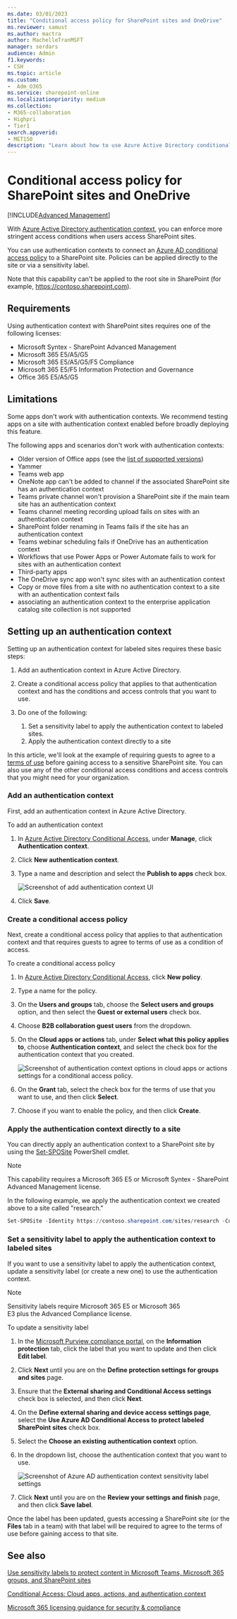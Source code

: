 ```yaml
---
ms.date: 03/01/2023
title: "Conditional access policy for SharePoint sites and OneDrive"
ms.reviewer: samust
ms.author: mactra
author: MachelleTranMSFT
manager: serdars
audience: Admin
f1.keywords:
- CSH
ms.topic: article
ms.custom:
-  Adm_O365
ms.service: sharepoint-online
ms.localizationpriority: medium
ms.collection:  
- M365-collaboration
- Highpri
- Tier1
search.appverid:
- MET150
description: "Learn about how to use Azure Active Directory conditional access and authentication context with SharePoint sites and sensitivity labels."
---
```


# Conditional access policy for SharePoint sites and OneDrive

[!INCLUDE[Advanced Management](includes/advanced-management.md)]

With [Azure Active Directory authentication context](/azure/active-directory/conditional-access/concept-conditional-access-cloud-apps#configure-authentication-contexts), you can enforce more stringent access conditions when users access SharePoint sites. 

You can use authentication contexts to connect an [Azure AD conditional access policy](/azure/active-directory/conditional-access/overview) to a SharePoint site. Policies can be applied directly to the site or via a sensitivity label.

Note that this capability can't be applied to the root site in SharePoint (for example, https://contoso.sharepoint.com).

## Requirements

Using authentication context with SharePoint sites requires one of the following licenses:

- Microsoft Syntex - SharePoint Advanced Management
- Microsoft 365 E5/A5/G5
- Microsoft 365 E5/A5/G5/F5 Compliance
- Microsoft 365 E5/F5 Information Protection and Governance
- Office 365 E5/A5/G5

## Limitations

Some apps don't work with authentication contexts. We recommend testing apps on a site with authentication context enabled before broadly deploying this feature.

The following apps and scenarios don't work with authentication contexts:

- Older version of Office apps (see the [list of supported versions](/microsoft-365/compliance/sensitivity-labels-teams-groups-sites#more-information-about-the-dependencies-for-the-authentication-context-option))
- Yammer
- Teams web app
- OneNote app can't be added to channel if the associated SharePoint site has an authentication context
- Teams private channel won't provision a SharePoint site if the main team site has an authentication context
- Teams channel meeting recording upload fails on sites with an authentication context
- SharePoint folder renaming in Teams fails if the site has an authentication context
- Teams webinar scheduling fails if OneDrive has an authentication context
- Workflows that use Power Apps or Power Automate fails to work for sites with an authentication context
- Third-party apps
- The OneDrive sync app won't sync sites with an authentication context
- Copy or move files from a site with no authentication context to a site with an authentication context fails
- associating an authentication context to the enterprise application catalog site collection is not supported 

## Setting up an authentication context

Setting up an authentication context for labeled sites requires these basic steps:

1. Add an authentication context in Azure Active Directory.

1. Create a conditional access policy that applies to that authentication context and has the conditions and access controls that you want to use.

1. Do one of the following:

    1. Set a sensitivity label to apply the authentication context to labeled sites.
    1. Apply the authentication context directly to a site

In this article, we'll look at the example of requiring guests to agree to a [terms of use](/azure/active-directory/conditional-access/terms-of-use) before gaining access to a sensitive SharePoint site. You can also use any of the other conditional access conditions and access controls that you might need for your organization.

### Add an authentication context

First, add an authentication context in Azure Active Directory.

To add an authentication context
1. In [Azure Active Directory Conditional Access](https://aad.portal.azure.com/#blade/Microsoft_AAD_IAM/ConditionalAccessBlade), under **Manage**, click **Authentication context**.

2. Click **New authentication context**.

3. Type a name and description and select the **Publish to apps** check box.

    ![Screenshot of add authentication context UI](media/aad-add-authentication-context.png)

4. Click **Save**.

### Create a conditional access policy

Next, create a conditional access policy that applies to that authentication context and that requires guests to agree to terms of use as a condition of access.

To create a conditional access policy
1. In [Azure Active Directory Conditional Access](https://aad.portal.azure.com/#blade/Microsoft_AAD_IAM/ConditionalAccessBlade), click **New policy**.

1. Type a name for the policy.

1. On the **Users and groups** tab, choose the **Select users and groups** option, and then select the **Guest or external users** check box.

1. Choose **B2B collaboration guest users** from the dropdown.

1. On the **Cloud apps or actions** tab, under **Select what this policy applies to**, choose **Authentication context**, and select the check box for the authentication context that you created.

    ![Screenshot of authentication context options in cloud apps or actions settings for a conditional access policy.](media/aad-authentication-context-ca-policy-apps.png)

1. On the **Grant** tab, select the check box for the terms of use that you want to use, and then click **Select**.

1. Choose if you want to enable the policy, and then click **Create**.

### Apply the authentication context directly to a site

You can directly apply an authentication context to a SharePoint site by using the [Set-SPOSite](/powershell/module/sharepoint-online/set-sposite) PowerShell cmdlet.

> [!NOTE]
> This capability requires a Microsoft 365 E5 or Microsoft Syntex - SharePoint Advanced Management license.

In the following example, we apply the authentication context we created above to a site called "research."

```powershell
Set-SPOSite -Identity https://contoso.sharepoint.com/sites/research -ConditionalAccessPolicy AuthenticationContext -AuthenticationContextName "Sensitive information - guest terms of use"
```

### Set a sensitivity label to apply the authentication context to labeled sites

If you want to use a sensitivity label to apply the authentication context, update a sensitivity label (or create a new one) to use the authentication context.

> [!NOTE]
> Sensitivity labels require Microsoft 365 E5 or Microsoft 365 E3 plus the Advanced Compliance license.

To update a sensitivity label
1. In the [Microsoft Purview compliance portal](https://compliance.microsoft.com/informationprotection), on the **Information protection** tab, click the label that you want to update and then click **Edit label**.

2. Click **Next** until you are on the **Define protection settings for groups and sites** page.

3. Ensure that the **External sharing and Conditional Access settings** check box is selected, and then click **Next**.

4. On the **Define external sharing and device access settings page**, select the **Use Azure AD Conditional Access to protect labeled SharePoint sites** check box.

5. Select the **Choose an existing authentication context** option.

6. In the dropdown list, choose the authentication context that you want to use.

    ![Screenshot of Azure AD authentication context sensitivity label settings](media/aad-authentication-context-label-setting.png)

7. Click **Next** until you are on the **Review your settings and finish** page, and then click **Save label**.

Once the label has been updated, guests accessing a SharePoint site (or the **Files** tab in a team) with that label will be required to agree to the terms of use before gaining access to that site.

## See also

[Use sensitivity labels to protect content in Microsoft Teams, Microsoft 365 groups, and SharePoint sites](/microsoft-365/compliance/sensitivity-labels-teams-groups-sites)

[Conditional Access: Cloud apps, actions, and authentication context](/azure/active-directory/conditional-access/concept-conditional-access-cloud-apps)

[Microsoft 365 licensing guidance for security & compliance](/office365/servicedescriptions/microsoft-365-service-descriptions/microsoft-365-tenantlevel-services-licensing-guidance/microsoft-365-security-compliance-licensing-guidance)

